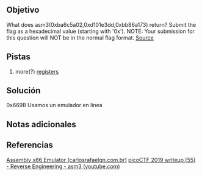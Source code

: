 ## Objetivo
What does asm3(0xba6c5a02,0xd101e3dd,0xbb86a173) return? Submit the flag as a hexadecimal value (starting with '0x'). NOTE: Your submission for this question will NOT be in the normal flag format. [Source](https://jupiter.challenges.picoctf.org/static/cb753ae52bca4aa303deca5fbfb01bfb/test.S)


## Pistas
1. more(?) [registers](https://wiki.skullsecurity.org/index.php?title=Registers)


## Solución
0x669B 
Usamos un emulador en linea


## Notas adicionales

## Referencias
[Assembly x86 Emulator (carlosrafaelgn.com.br)](https://carlosrafaelgn.com.br/Asm86/)
[picoCTF 2019 writeup [55] - Reverse Engineering - asm3 (youtube.com)](https://www.youtube.com/watch?v=REQOuLONQQc&list=PLDo9DMLZyP6kTZ8Td37-LdbAx4-yNfHBl&index=55)

